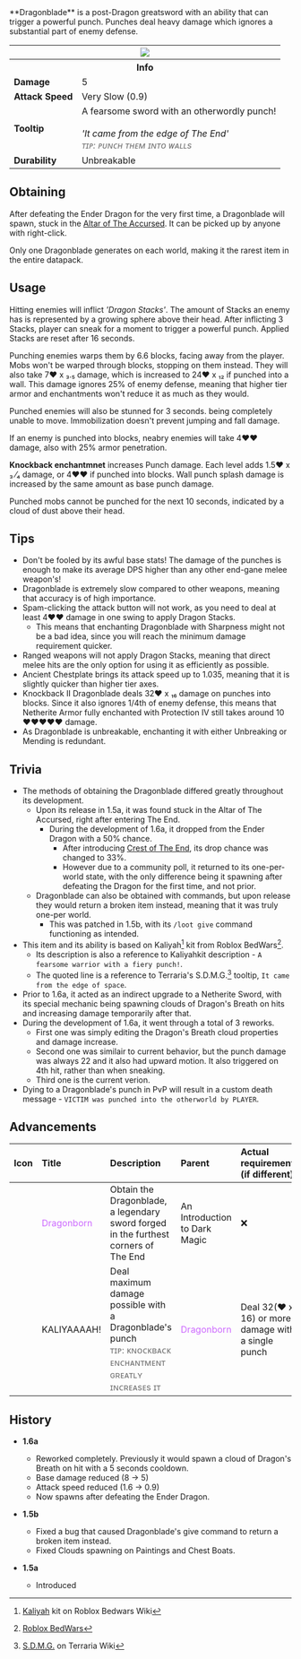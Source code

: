 <div class="result foka-infobox-grid" markdown>
<div markdown class="foka-infobox-text">
**Dragonblade** is a post-Dragon greatsword with an ability that can trigger a powerful punch. Punches deal heavy damage which ignores a substantial part of enemy defense.

</div>
<div class="foka-infobox-table">
  <table id="foka-infobox--item">
	<tr>
		<th colspan="2" class="foka-infobox--top-image"><img src="../../assets/items/dragonblade.png"></th>
	</tr>
	<tr>
		<th colspan="2">Info</th>
	</tr>
	<tr>
		<td><b>Damage</b></td>
		<td>5</i></td>
	</tr>
	<tr>
		<td><b>Attack Speed</b></td>
		<td>Very Slow (0.9)<i></i></td>
	</tr>
	<tr>
		<td><b>Tooltip</b></td>
		<td>
		A fearsome sword with an otherwordly punch!
		<br><br>
		<i>'It came from the edge of The End'</i>
		<br>
		<i style="color: #727272;">ᴛɪᴘ: ᴘᴜɴᴄʜ ᴛʜᴇᴍ ɪɴᴛᴏ ᴡᴀʟʟs</i>
		</td>
	</tr>
	<tr>
		<td><b>Durability</b></td>
		<td>Unbreakable</td>
	</tr>
</table>
</div>
</div>

## Obtaining
After defeating the Ender Dragon for the very first time, a Dragonblade will spawn, stuck in the [Altar of The Accursed](../mechanics/altar_of_the_accursed). It can be picked up by anyone with right-click.

Only one Dragonblade generates on each world, making it the rarest item in the entire datapack.

## Usage
Hitting enemies will inflict *'Dragon Stacks'*. The amount of Stacks an enemy has is represented by a growing sphere above their head. After inflicting 3 Stacks, player can sneak for a moment to trigger a powerful punch. Applied Stacks are reset after 16 seconds.

Punching enemies warps them by 6.6 blocks, facing away from the player. Mobs won't be warped through blocks, stopping on them instead. They will also take 7:heart: х ₃.₅ damage, which is increased to 24:heart: х ₁₂ if punched into a wall. This damage ignores 25% of enemy defense, meaning that higher tier armor and enchantments won't reduce it as much as they would.

Punched enemies will also be stunned for 3 seconds. being completely unable to move. Immobilization doesn't prevent jumping and fall damage.

If an enemy is punched into blocks, neabry enemies will take 4:heart::heart: damage, also with 25% armor penetration.

**Knockback enchantmnet** increases Punch damage. Each level adds 1.5:heart: х ₃ ⁄₄ damage, or 4:heart::heart: if punched into blocks. Wall punch splash damage is increased by the same amount as base punch damage.

Punched mobs cannot be punched for the next 10 seconds, indicated by a cloud of dust above their head.

## Tips
- Don't be fooled by its awful base stats! The damage of the punches is enough to make its average DPS higher than any other end-gane melee weapon's!
- Dragonblade is extremely slow compared to other weapons, meaning that accuracy is of high importance.
- Spam-clicking the attack button will not work, as you need to deal at least 4:heart::heart: damage in one swing to apply Dragon Stacks.
    - This means that enchanting Dragonblade with Sharpness might not be a bad idea, since you will reach the minimum damage requirement quicker.
- Ranged weapons will not apply Dragon Stacks, meaning that direct melee hits are the only option for using it as efficiently as possible.
- <i class="icon-fsee icon-fsee-ancient-armor"></i> Ancient Chestplate brings its attack speed up to 1.035, meaning that it is slightly quicker than higher tier axes.
- Knockback II <i class="icon-fsee icon-fsee-dragonblade"></i>Dragonblade deals 32:heart: х ₁₆ damage on punches into blocks. Since it also ignores 1/4th of enemy defense, this means that Netherite Armor fully enchanted with Protection IV still takes around 10:heart::heart::heart::heart::heart: damage.
- As Dragonblade is unbreakable, enchanting it with either Unbreaking or Mending is redundant.

## Trivia
- The methods of obtaining the Dragonblade differed greatly throughout its development.
    - Upon its release in 1.5a, it was found stuck in the Altar of The Accursed, right after entering The End.
        - During the development of 1.6a, it dropped from the Ender Dragon with a 50% chance.
            - After introducing [Crest of The End](trinkets/crest_of_the_end.md), its drop chance was changed to 33%.
            - However due to a community poll, it returned to its one-per-world state, with the only difference being it spawning after defeating the Dragon for the first time, and not prior.
    - Dragonblade can also be obtained with commands, but upon release they would return a broken item instead, meaning that it was truly one-per world.
        - This was patched in 1.5b, with its `/loot give` command functioning as intended.
- This item and its ability is based on Kaliyah[^1] kit from Roblox BedWars[^2].
    - Its description is also a reference to Kaliyahkit description - `A fearsome warrior with a fiery punch!`.
    - The quoted line is a reference to Terraria's S.D.M.G.[^3] tooltip, `It came from the edge of space`.
- Prior to 1.6a, it acted as an indirect upgrade to a Netherite Sword, with its special mechanic being spawning clouds of Dragon's Breath on hits and increasing damage temporarily after that.
- During the development of 1.6a, it went through a total of 3 reworks.
    - First one was simply editing the Dragon's Breath cloud properties and damage increase.
    - Second one was similair to current behavior, but the punch damage was always 22 and it also had upward motion. It also triggered on 4th hit, rather than when sneaking.
    - Third one is the current verion.
- Dying to a Dragonblade's punch in PvP will result in a custom death message - `VICTIM was punched into the otherworld by PLAYER`.

## Advancements
| Icon | Title | Description | Parent | Actual requirements (if different) | Resource Location |
| :--- | :--- | :--- | :--- | :--- | :--- |
| <div class="adv-div"><i class="adv adv-task"></i><i class="icon-adv icon-fsee icon-fsee-dragonblade"></i></div> | <span style="color: #CD6AFF;">Dragonborn</span> | Obtain the Dragonblade, a legendary sword forged in the furthest corners of The End | An Introduction to Dark Magic | :x: | `fokastudio:end/aota/obtain_draonblade` |
| <div class="adv-div"><i class="adv adv-task"></i><i class="icon-adv icon-fsee icon-fsee-dragonblade"></i></div> | KALIYAAAAH! | Deal maximum damage possible with a Dragonblade's punch<br><span style="color: #727272">ᴛɪᴘ: ᴋɴᴏᴄᴋʙᴀᴄᴋ ᴇɴᴄʜᴀɴᴛᴍᴇɴᴛ ɢʀᴇᴀᴛʟʏ ɪɴᴄʀᴇᴀѕᴇѕ ɪᴛ</span> | <span style="color: #CD6AFF;">Dragonborn</span> | Deal 32(:heart: x 16) or more damage with a single punch | `fokastudio:end/aota/kaliyah` |

## History
- **1.6a**
	- Reworked completely. Previously it would spawn a cloud of Dragon's Breath on hit with a 5 seconds cooldown.
	- Base damage reduced (8 -> 5)
	- Attack speed reduced (1.6 -> 0.9)
	- Now spawns after defeating the Ender Dragon.

- **1.5b**
    - Fixed a bug that caused Dragonblade's give command to return a broken item instead.
    - Fixed Clouds spawning on Paintings and Chest Boats.

- **1.5a**
	- Introduced

[^1]: [Kaliyah](https://robloxbedwars.fandom.com/wiki/Kaliyah) kit on Roblox Bedwars Wiki
[^2]: [Roblox BedWars](https://www.roblox.com/games/6872265039/)
[^3]: [S.D.M.G.](https://terraria.wiki.gg/wiki/S.D.M.G.) on Terraria Wiki
